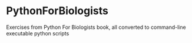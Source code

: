 # PythonForBiologists
Exercises from Python For Biologists book, all converted to command-line executable python scripts
